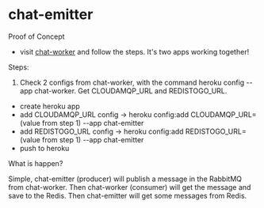 chat-emitter
============

Proof of Concept

- visit [chat-worker](https://github.com/beneti/chat-worker) and follow the steps. It's two apps working together!

Steps:

1) Check 2 configs from chat-worker, with the command heroku config --app chat-worker. Get CLOUDAMQP_URL and REDISTOGO_URL.

- create heroku app
- add CLOUDAMQP_URL config -> heroku config:add CLOUDAMQP_URL=(value from step 1) --app chat-emitter
- add REDISTOGO_URL config -> heroku config:add REDISTOGO_URL=(value from step 1) --app chat-emitter
- push to heroku

What is happen?

Simple, chat-emitter (producer) will publish a message in the RabbitMQ from chat-worker. Then chat-worker (consumer) will get the message and save to the Redis. Then chat-emitter will get some messages from Redis.
